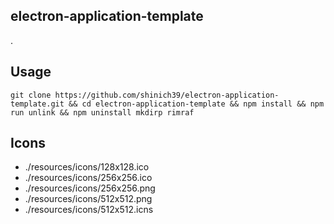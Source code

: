 ## electron-application-template

.

## Usage

```console
git clone https://github.com/shinich39/electron-application-template.git && cd electron-application-template && npm install && npm run unlink && npm uninstall mkdirp rimraf
```

## Icons

- ./resources/icons/128x128.ico
- ./resources/icons/256x256.ico
- ./resources/icons/256x256.png
- ./resources/icons/512x512.png
- ./resources/icons/512x512.icns